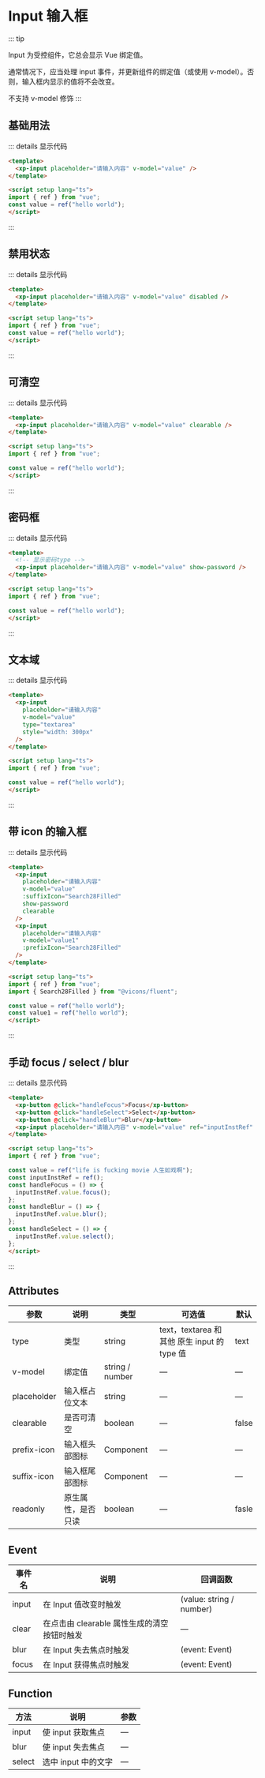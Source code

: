 # Input 输入框

::: tip

Input 为受控组件，它总会显示 Vue 绑定值。

通常情况下，应当处理 input 事件，并更新组件的绑定值（或使用 v-model）。否则，输入框内显示的值将不会改变。

不支持 v-model 修饰
:::

## 基础用法

<div class="example">
  <inputDemo1 />
</div>


::: details 显示代码

```html
<template>
  <xp-input placeholder="请输入内容" v-model="value" />
</template>

<script setup lang="ts">
import { ref } from "vue";
const value = ref("hello world");
</script>
```

:::


## 禁用状态

<div class="example">
  <inputDemo2 />
</div>

::: details 显示代码

```html
<template>
  <xp-input placeholder="请输入内容" v-model="value" disabled />
</template>

<script setup lang="ts">
import { ref } from "vue";
const value = ref("hello world");
</script>
```

:::



## 可清空

<div class="example">
  <inputDemo3 />
</div>


::: details 显示代码

```html
<template>
  <xp-input placeholder="请输入内容" v-model="value" clearable />
</template>

<script setup lang="ts">
import { ref } from "vue";

const value = ref("hello world");
</script>

```

:::



## 密码框

<div class="example">
  <inputDemo4 />
</div>


::: details 显示代码

```html
<template>
  <!-- 显示密码type -->
  <xp-input placeholder="请输入内容" v-model="value" show-password />
</template>

<script setup lang="ts">
import { ref } from "vue";

const value = ref("hello world");
</script>
```

:::



## 文本域

<div class="example">
  <inputDemo5 />
</div>


::: details 显示代码

```html
<template>
  <xp-input
    placeholder="请输入内容"
    v-model="value"
    type="textarea"
    style="width: 300px"
  />
</template>

<script setup lang="ts">
import { ref } from "vue";

const value = ref("hello world");
</script>

```

:::



## 带 icon 的输入框

<div class="example">
  <inputDemo6 />
</div>


::: details 显示代码

```html
<template>
  <xp-input
    placeholder="请输入内容"
    v-model="value"
    :suffixIcon="Search28Filled"
    show-password
    clearable
  />
  <xp-input
    placeholder="请输入内容"
    v-model="value1"
    :prefixIcon="Search28Filled"
  />
</template>

<script setup lang="ts">
import { ref } from "vue";
import { Search28Filled } from "@vicons/fluent";

const value = ref("hello world");
const value1 = ref("hello world");
</script>

```

:::


## 手动 focus / select / blur

<div class="example">
  <inputDemo7 />
</div>

::: details 显示代码

```html
<template>
  <xp-button @click="handleFocus">Focus</xp-button>
  <xp-button @click="handleSelect">Select</xp-button>
  <xp-button @click="handleBlur">Blur</xp-button>
  <xp-input placeholder="请输入内容" v-model="value" ref="inputInstRef" />
</template>

<script setup lang="ts">
import { ref } from "vue";

const value = ref("life is fucking movie 人生如戏啊");
const inputInstRef = ref();
const handleFocus = () => {
  inputInstRef.value.focus();
};
const handleBlur = () => {
  inputInstRef.value.blur();
};
const handleSelect = () => {
  inputInstRef.value.select();
};
</script>

```

:::


## Attributes

| 参数          | 说明         | 类型    | 可选值                                             | 默认  |
| ------------- | ------------ | ------- | -------------------------------------------------- | ----- |
| type          | 类型         | string  | text，textarea 和其他 原生 input 的 type 值                               | text     |
| v-model          | 绑定值         | string / number  | —  | —     |
| placeholder         | 输入框占位文本 | string | —                                                  | — |
| clearable         | 是否可清空 | boolean | —                                                  | false |
| prefix-icon      | 输入框头部图标     | Component | —                                                  | — |
| suffix-icon          | 输入框尾部图标     | Component  | —                                                  | —     |
| readonly | 原生属性，是否只读     | boolean  | —                                         | fasle  |


## Event

| 事件名    |  说明                        | 回调函数 |
| ----------| --------------------------- | -------- |
|  input  |  在 Input 值改变时触发         |  (value: string / number)   |
|  clear  |  在点击由 clearable 属性生成的清空按钮时触发  |   —   |
|  blur   |   在 Input 失去焦点时触发     |  (event: Event)  |
|  focus  |   在 Input 获得焦点时触发     |   (event: Event)  |


## Function
| 方法  |  说明    |     参数     |
| ---- | -----------------  | ----- |
| input | 使 input 获取焦点  |  —   |
| blur | 使 input 失去焦点  |   —  |
| select | 选中 input 中的文字  |  —   |

<script setup lang="ts">
  import inputDemo1 from './demo/input/inputDemo1.vue'
  import inputDemo2 from './demo/input/inputDemo2.vue'
  import inputDemo3 from './demo/input/inputDemo3.vue'
  import inputDemo4 from './demo/input/inputDemo4.vue'
  import inputDemo5 from './demo/input/inputDemo5.vue'
  import inputDemo6 from './demo/input/inputDemo6.vue'
  import inputDemo7 from './demo/input/inputDemo7.vue'
</script>


